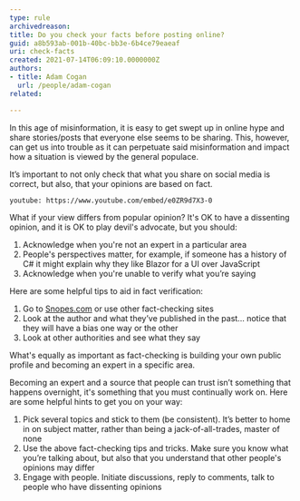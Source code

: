 ```yaml
---
type: rule
archivedreason:
title: Do you check your facts before posting online? 
guid: a8b593ab-001b-40bc-bb3e-6b4ce79eaeaf
uri: check-facts
created: 2021-07-14T06:09:10.0000000Z
authors:
- title: Adam Cogan
  url: /people/adam-cogan
related:

---
```


In this age of misinformation, it is easy to get swept up in online hype and share stories/posts that everyone else seems to be sharing. This, however, can get us into trouble as it can perpetuate said misinformation and impact how a situation is viewed by the general populace. 

It’s important to not only check that what you share on social media is correct, but also, that your opinions are based on fact. 

`youtube: https://www.youtube.com/embed/e0ZR9d7X3-0`

What if your view differs from popular opinion? It's OK to have a dissenting opinion, and it is OK to play devil's advocate, but you should: 

<!--endintro-->

1. Acknowledge when you're not an expert in a particular area 
2. People's perspectives matter, for example, if someone has a history of C# it might explain why they like Blazor for a UI over JavaScript  
3. Acknowledge when you're unable to verify what you’re saying 

Here are some helpful tips to aid in fact verification: 

1. Go to [Snopes.com](https://www.snopes.com/) or use other fact-checking sites     
2. Look at the author and what they’ve published in the past... notice that they will have a bias one way or the other 
3. Look at other authorities and see what they say 

What's equally as important as fact-checking is building your own public profile and becoming an expert in a specific area. 

Becoming an expert and a source that people can trust isn’t something that happens overnight, it's something that you must continually work on. Here are some helpful hints to get you on your way: 

1. Pick several topics and stick to them (be consistent). It’s better to home in on subject matter, rather than being a jack-of-all-trades, master of none 
2. Use the above fact-checking tips and tricks. Make sure you know what you’re talking about, but also that you understand that other people's opinions may differ 
3. Engage with people. Initiate discussions, reply to comments, talk to people who have dissenting opinions  
